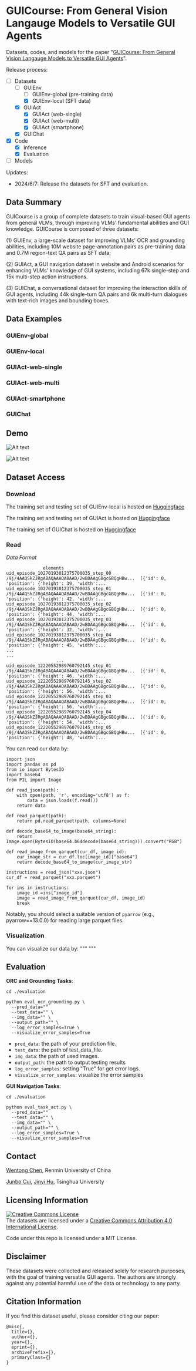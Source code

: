 # GUICourse: From General Vision Langauge Models to Versatile GUI Agents 

Datasets, codes, and models for the paper "[GUICourse: From General Vision Langauge Models to Versatile GUI Agents]()".

Release process:
- [ ] Datasets
  - [ ] GUIEnv
    - [ ] GUIEnv-global (pre-training data)
    - [x] GUIEnv-local (SFT data)
  - [x] GUIAct
    - [x] GUIAct (web-single)
    - [x] GUIAct (web-multi)
    - [x] GUIAct (smartphone)
  - [x] GUIChat
- [x] Code
  - [x] Inference
  - [x] Evaluation
- [ ] Models

Updates:
- 2024/6/7: Release the datasets for SFT and evaluation.


## Data Summary

GUICourse is a group of complete datasets to train visual-based GUI agents from general VLMs, through improving VLMs' fundamental abilities and GUI knowledge. GUICourse is composed of three datasets: 

(1) GUIEnv, a large-scale dataset for improving VLMs' OCR and grounding abilities, including 10M website page-annotation pairs as pre-training data and 0.7M region-text QA pairs as SFT data; 

(2) GUIAct, a GUI navigation dataset in website and Android scenarios for enhancing VLMs' knowledge of GUI systems, including 67k single-step and 15k multi-step action instructions. 

(3) GUIChat, a conversational dataset for improving the interaction skills of GUI agents, including 44k single-turn QA pairs and 6k multi-turn dialogues with text-rich images and bounding boxes.




## Data Examples

### GUIEnv-global

### GUIEnv-local

### GUIAct-web-single

### GUIAct-web-multi

### GUIAct-smartphone

### GUIChat

## Demo
![Alt text](./assets/v1.0.gif)

![Alt text](./assets/v2.0.gif)


## Dataset Access

### Download

The training set and testing set of GUIEnv-local is hosted on [Huggingface](https://huggingface.co/datasets/yiye2023/GUIEnv)

The training set and testing set of GUIAct is hosted on [Huggingface](https://huggingface.co/datasets/yiye2023/GUIAct)

The training set of GUIChat is hosted on [Huggingface](https://huggingface.co/datasets/yiye2023/GUIChat)

### Read
*Data Format*
```
              elements
uid_episode_10270193012375700035_step_00  /9j/4AAQSkZJRgABAQAAAQABAAD/2wBDAAgGBgcGBQgHBw...  [{'id': 0, 'position': {'height': 39, 'width':...
uid_episode_10270193012375700035_step_01  /9j/4AAQSkZJRgABAQAAAQABAAD/2wBDAAgGBgcGBQgHBw...  [{'id': 0, 'position': {'height': 42, 'width':...
uid_episode_10270193012375700035_step_02  /9j/4AAQSkZJRgABAQAAAQABAAD/2wBDAAgGBgcGBQgHBw...  [{'id': 0, 'position': {'height': 44, 'width':...
uid_episode_10270193012375700035_step_03  /9j/4AAQSkZJRgABAQAAAQABAAD/2wBDAAgGBgcGBQgHBw...  [{'id': 0, 'position': {'height': 32, 'width':...
uid_episode_10270193012375700035_step_04  /9j/4AAQSkZJRgABAQAAAQABAAD/2wBDAAgGBgcGBQgHBw...  [{'id': 0, 'position': {'height': 45, 'width':...
...                                                                                     ...
                   ...
uid_episode_12220552989760792145_step_01  /9j/4AAQSkZJRgABAQAAAQABAAD/2wBDAAgGBgcGBQgHBw...  [{'id': 0, 'position': {'height': 46, 'width':...
uid_episode_12220552989760792145_step_02  /9j/4AAQSkZJRgABAQAAAQABAAD/2wBDAAgGBgcGBQgHBw...  [{'id': 0, 'position': {'height': 56, 'width':...
uid_episode_12220552989760792145_step_03  /9j/4AAQSkZJRgABAQAAAQABAAD/2wBDAAgGBgcGBQgHBw...  [{'id': 0, 'position': {'height': 56, 'width':...
uid_episode_12220552989760792145_step_04  /9j/4AAQSkZJRgABAQAAAQABAAD/2wBDAAgGBgcGBQgHBw...  [{'id': 0, 'position': {'height': 54, 'width':...
uid_episode_12220552989760792145_step_05  /9j/4AAQSkZJRgABAQAAAQABAAD/2wBDAAgGBgcGBQgHBw...  [{'id': 0, 'position': {'height': 48, 'width':...
```
You can read our  data by:
```
import json
import pandas as pd
from io import BytesIO
import base64
from PIL import Image

def read_json(path):
    with open(path, 'r', encoding='utf8') as f:
        data = json.loads(f.read())
    return data

def read_parquet(path):
    return pd.read_parquet(path, columns=None)

def decode_base64_to_image(base64_string):
    return Image.open(BytesIO(base64.b64decode(base64_string))).convert("RGB")

def read_image_from_qarquet(cur_df, image_id):
    cur_image_str = cur_df.loc[image_id]["base64"]
    return decode_base64_to_image(cur_image_str)

instructions = read_json("xxx.json")
cur_df = read_parquet("xxx.parquet")

for ins in instructions:
    image_id =ins["image_id"]
    image = read_image_from_qarquet(cur_df, image_id)
    break

```
Notably, you should select a suitable version of `pyarrow` (e.g., pyarrow==13.0.0) for reading large parquet files.

### Visualization

You can visualize our data by:
"""
"""

## Evaluation

**ORC and Grounding Tasks**: 

```
cd ./evaluation

python eval_ocr_grounding.py \
  --pred_data=""
  --test_data="" \
  --img_data="" \
  --output_path="" \
  --log_error_samples=True \
  --visualize_error_samples=True
```

- `pred_data`: the path of your prediction file.
- `test_data`: the path of test_data_file.
- `img_data`: the path of used images.
- `output_path`: the path to output testing results
- `log_error_samples`: setting "True" for get error logs.
- `visualize_error_samples`: visualize the error samples

**GUI Navigation Tasks**: 
```
cd ./evaluation

python eval_task_act.py \
  --pred_data=""
  --test_data="" \
  --img_data="" \
  --output_path="" \
  --log_error_samples=True \
  --visualize_error_samples=True
```

## Contact

[Wentong Chen](mailto:cwt_0139@ruc.edu.cn), Renmin University of China

[Junbo Cui](mailto:cuijb2000@gmail.com), [Jinyi Hu](mailto:hu-jy21@mails.tsinghua.edu.cn), Tsinghua University


## Licensing Information

<a rel="license" href="http://creativecommons.org/licenses/by/4.0/"><img alt="Creative Commons License" style="border-width:0" src="https://i.creativecommons.org/l/by/4.0/88x31.png" /></a><br />The datasets are licensed under a <a rel="license" href="http://creativecommons.org/licenses/by/4.0/">Creative Commons Attribution 4.0 International License</a>.

Code under this repo is licensed under a MIT License.

## Disclaimer

These datasets were collected and released solely for research purposes, with the goal of training versatile GUI agents. The authors are strongly against any potential harmful use of the data or technology to any party. 

## Citation Information

If you find this dataset useful, please consider citing our paper:

```
@misc{,
  title={},
  author={},
  year={},
  eprint={},
  archivePrefix={},
  primaryClass={}
}
```
